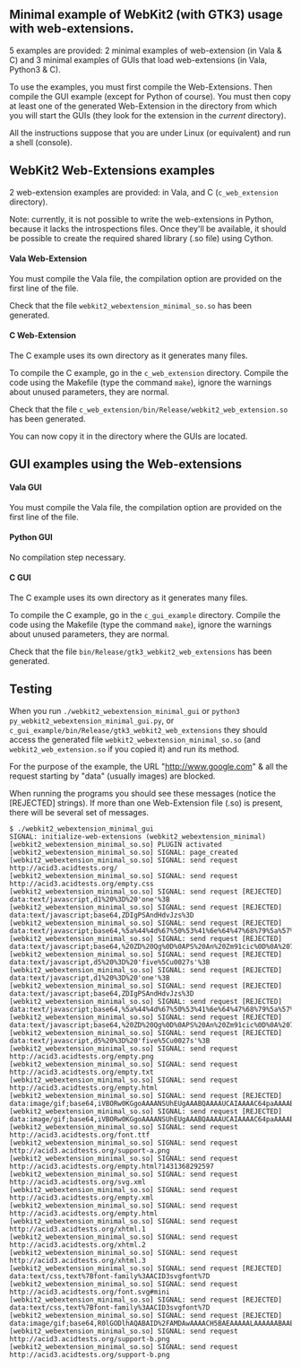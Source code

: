 Minimal example of WebKit2 (with GTK3) usage with web-extensions.
---------------------------------

5 examples are provided: 2 minimal examples of web-extension (in Vala & C) and 3 minimal examples of GUIs that load web-extensions (in Vala, Python3 & C).

To use the examples, you must first compile the Web-Extensions. Then compile the GUI example (except for Python of course).
You must then copy at least one of the generated Web-Extension in the directory from which you will start the GUIs (they look for the extension in the *current* directory).

All the instructions suppose that you are under Linux (or equivalent) and run a shell (console).

## WebKit2 Web-Extensions examples
 
2 web-extension examples are provided: in Vala, and C (```c_web_extension``` directory).

Note: currently, it is not possible to write the web-extensions in Python, because it lacks the introspections files. Once they'll be available, it should be possible to create the required shared library (.so file) using Cython.

#### Vala Web-Extension
You must compile the Vala file, the compilation option are provided on the first line of the file.

 Check that the file ```webkit2_webextension_minimal_so.so``` has been generated.

#### C Web-Extension
The C example uses its own directory as it generates many files.

To compile the C example, go in the ```c_web_extension``` directory. Compile the code using the Makefile (type the command ```make```), ignore the warnings about unused parameters, they are normal.

Check that the file ```c_web_extension/bin/Release/webkit2_web_extension.so``` has been generated.

You can now copy it in the directory where the GUIs are located.

## GUI examples using the Web-extensions

#### Vala GUI
You must compile the Vala file, the compilation option are provided on the first line of the file.

#### Python GUI
No compilation step necessary.

#### C GUI
The C example uses its own directory as it generates many files.

To compile the C example, go in the ```c_gui_example``` directory. Compile the code using the Makefile (type the command ```make```), ignore the warnings about unused parameters, they are normal.

Check that the file  ```bin/Release/gtk3_webkit2_web_extensions``` has been generated.


## Testing

When you run ```./webkit2_webextension_minimal_gui``` or ```python3 py_webkit2_webextension_minimal_gui.py```, or ```c_gui_example/bin/Release/gtk3_webkit2_web_extensions```
they should access the generated file ```webkit2_webextension_minimal_so.so``` (and ```webkit2_web_extension.so``` if you copied it) and run its method.

For the purpose of the example, the URL "http://www.google.com" &amp; all the request starting by "data" (usually images) are blocked.

When running the programs you should see these messages (notice the [REJECTED] strings).
If more than one Web-Extension file (.so) is present, there will be several set of messages.

```
$ ./webkit2_webextension_minimal_gui
SIGNAL: initialize-web-extensions (webkit2_webextension_minimal) 
[webkit2_webextension_minimal_so.so] PLUGIN activated
[webkit2_webextension_minimal_so.so] SIGNAL: page_created
[webkit2_webextension_minimal_so.so] SIGNAL: send request http://acid3.acidtests.org/
[webkit2_webextension_minimal_so.so] SIGNAL: send request http://acid3.acidtests.org/empty.css
[webkit2_webextension_minimal_so.so] SIGNAL: send request [REJECTED] data:text/javascript,d1%20%3D%20'one'%3B
[webkit2_webextension_minimal_so.so] SIGNAL: send request [REJECTED] data:text/javascript;base64,ZDIgPSAndHdvJzs%3D
[webkit2_webextension_minimal_so.so] SIGNAL: send request [REJECTED] data:text/javascript;base64,%5a%44%4d%67%50%53%41%6e%64%47%68%79%5a%57%55%6e%4f%77%3D%3D
[webkit2_webextension_minimal_so.so] SIGNAL: send request [REJECTED] data:text/javascript;base64,%20ZD%20Qg%0D%0APS%20An%20Zm91cic%0D%0A%207%20
[webkit2_webextension_minimal_so.so] SIGNAL: send request [REJECTED] data:text/javascript,d5%20%3D%20'five%5Cu0027s'%3B
[webkit2_webextension_minimal_so.so] SIGNAL: send request [REJECTED] data:text/javascript,d1%20%3D%20'one'%3B
[webkit2_webextension_minimal_so.so] SIGNAL: send request [REJECTED] data:text/javascript;base64,ZDIgPSAndHdvJzs%3D
[webkit2_webextension_minimal_so.so] SIGNAL: send request [REJECTED] data:text/javascript;base64,%5a%44%4d%67%50%53%41%6e%64%47%68%79%5a%57%55%6e%4f%77%3D%3D
[webkit2_webextension_minimal_so.so] SIGNAL: send request [REJECTED] data:text/javascript;base64,%20ZD%20Qg%0D%0APS%20An%20Zm91cic%0D%0A%207%20
[webkit2_webextension_minimal_so.so] SIGNAL: send request [REJECTED] data:text/javascript,d5%20%3D%20'five%5Cu0027s'%3B
[webkit2_webextension_minimal_so.so] SIGNAL: send request http://acid3.acidtests.org/empty.png
[webkit2_webextension_minimal_so.so] SIGNAL: send request http://acid3.acidtests.org/empty.txt
[webkit2_webextension_minimal_so.so] SIGNAL: send request http://acid3.acidtests.org/empty.html
[webkit2_webextension_minimal_so.so] SIGNAL: send request [REJECTED] data:image/gif;base64,iVBORw0KGgoAAAANSUhEUgAAABQAAAAUCAIAAAAC64paAAAABGdBTUEAAK%2FINwWK6QAAAAlwSFlzAAAASAAAAEgARslrPgAAABtJREFUOMtj%2FM9APmCiQO%2Bo5lHNo5pHNVNBMwAinAEnIWw89gAAACJ6VFh0U29mdHdhcmUAAHjac0zJT0pV8MxNTE8NSk1MqQQAL5wF1K4MqU0AAAAASUVORK5CYII%3D
[webkit2_webextension_minimal_so.so] SIGNAL: send request [REJECTED] data:image/gif;base64,iVBORw0KGgoAAAANSUhEUgAAABQAAAAUCAIAAAAC64paAAAABGdBTUEAAK%2FINwWK6QAAAAlwSFlzAAAASAAAAEgARslrPgAAABtJREFUOMtj%2FM9APmCiQO%2Bo5lHNo5pHNVNBMwAinAEnIWw89gAAACJ6VFh0U29mdHdhcmUAAHjac0zJT0pV8MxNTE8NSk1MqQQAL5wF1K4MqU0AAAAASUVORK5CYII%3D
[webkit2_webextension_minimal_so.so] SIGNAL: send request http://acid3.acidtests.org/font.ttf
[webkit2_webextension_minimal_so.so] SIGNAL: send request http://acid3.acidtests.org/support-a.png
[webkit2_webextension_minimal_so.so] SIGNAL: send request http://acid3.acidtests.org/empty.html?1431368292597
[webkit2_webextension_minimal_so.so] SIGNAL: send request http://acid3.acidtests.org/svg.xml
[webkit2_webextension_minimal_so.so] SIGNAL: send request http://acid3.acidtests.org/empty.xml
[webkit2_webextension_minimal_so.so] SIGNAL: send request http://acid3.acidtests.org/empty.html
[webkit2_webextension_minimal_so.so] SIGNAL: send request http://acid3.acidtests.org/xhtml.1
[webkit2_webextension_minimal_so.so] SIGNAL: send request http://acid3.acidtests.org/xhtml.2
[webkit2_webextension_minimal_so.so] SIGNAL: send request http://acid3.acidtests.org/xhtml.3
[webkit2_webextension_minimal_so.so] SIGNAL: send request [REJECTED] data:text/css,text%7Bfont-family%3AACID3svgfont%7D
[webkit2_webextension_minimal_so.so] SIGNAL: send request http://acid3.acidtests.org/font.svg#mini
[webkit2_webextension_minimal_so.so] SIGNAL: send request [REJECTED] data:text/css,text%7Bfont-family%3AACID3svgfont%7D
[webkit2_webextension_minimal_so.so] SIGNAL: send request [REJECTED] data:image/gif;base64,R0lGODlhAQABAID%2FAMDAwAAAACH5BAEAAAAALAAAAAABAAEAAAICRAEAOw%3D%3D
[webkit2_webextension_minimal_so.so] SIGNAL: send request http://acid3.acidtests.org/support-b.png
[webkit2_webextension_minimal_so.so] SIGNAL: send request http://acid3.acidtests.org/support-b.png
```
